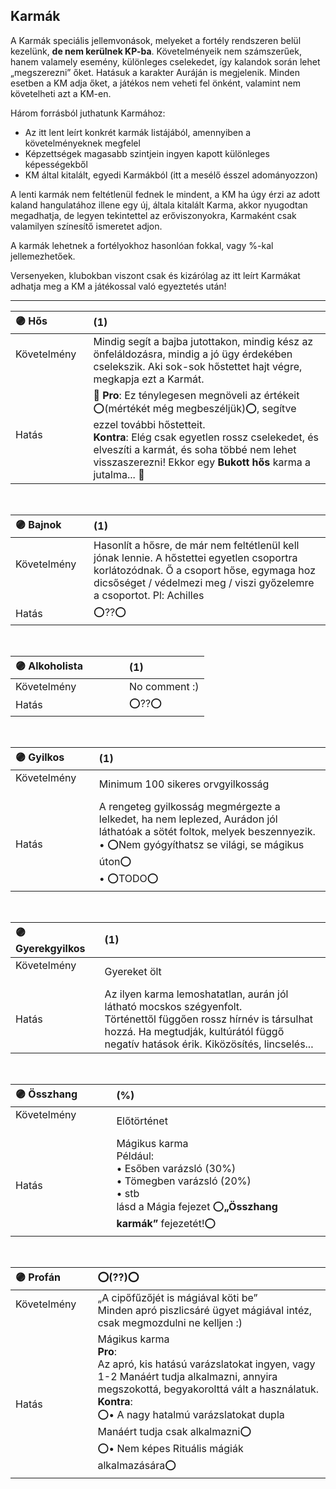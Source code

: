 ## Karmák

<!-- tag: karma__fortely -->

A Karmák speciális jellemvonások, melyeket a fortély rendszeren belül kezelünk, **de nem kerülnek KP-ba**. Követelményeik nem számszerűek, hanem valamely esemény, különleges cselekedet, így kalandok során lehet „megszerezni” őket. Hatásuk a karakter Auráján is megjelenik. Minden esetben a KM adja őket, a játékos nem veheti fel önként, valamint nem követelheti azt a KM-en.

Három forrásból juthatunk Karmához:
- Az itt lent leírt konkrét karmák listájából, amennyiben a követelményeknek megfelel
- Képzettségek magasabb szintjein ingyen kapott különleges képességekből
- KM által kitalált, egyedi Karmákból (itt a mesélő ésszel adományozzon)

A lenti karmák  nem feltétlenül fednek le mindent, a KM ha úgy érzi az adott kaland hangulatához illene egy új, általa kitalált Karma, akkor nyugodtan megadhatja, de legyen tekintettel az erőviszonyokra, Karmaként csak valamilyen színesítő ismeretet adjon.

A karmák lehetnek a fortélyokhoz hasonlóan fokkal, vagy %-kal jellemezhetőek.

Versenyeken, klubokban viszont csak és kizárólag az itt leírt Karmákat adhatja meg a KM a játékossal való egyeztetés után!

---

| 🟣 Hős | (1) |
| :----------- | :----------- |
| Követelmény &nbsp;	&nbsp; &nbsp; &nbsp; &nbsp; &nbsp; | Mindig segít a bajba jutottakon, mindig kész az önfeláldozásra, mindig a jó ügy érdekében cselekszik. Aki sok-sok hőstettet hajt végre, megkapja ezt a Karmát.   |
| Hatás | 👀 **Pro**: Ez ténylegesen megnöveli az értékeit ⭕(mértékét még megbeszéljük)⭕, segítve ezzel további hőstetteit.<br />**Kontra**: Elég csak egyetlen rossz cselekedet, és elveszíti a karmát, és soha többé nem lehet visszaszerezni! Ekkor egy **Bukott hős** karma a jutalma... 👀 |

<br />

| 🟣 Bajnok | (1) |
| :----------- | :----------- |
| Követelmény &nbsp; &nbsp; &nbsp; &nbsp; &nbsp; &nbsp; &nbsp; &nbsp; | Hasonlít a hősre, de már nem feltétlenül kell jónak lennie. A hőstettei egyetlen csoportra korlátozódnak. Ő a csoport hőse, egymaga hoz dicsőséget / védelmezi meg / viszi győzelemre a csoportot. Pl: Achilles |
| Hatás | ⭕??⭕ |

<br />

| 🟣 Alkoholista | (1) |
| :----------- | :----------- |
| Követelmény &nbsp; &nbsp; &nbsp; &nbsp; &nbsp; &nbsp; &nbsp; &nbsp; | No comment :)|
| Hatás | ⭕??⭕ |

<br />

| 🟣 Gyilkos | (1) |
| :----------- | :----------- |
| Követelmény &nbsp; &nbsp; &nbsp; &nbsp; &nbsp; &nbsp; &nbsp;  &nbsp; | Minimum 100 sikeres orvgyilkosság |
| Hatás | A rengeteg gyilkosság megmérgezte a lelkedet, ha nem leplezed, Aurádon jól láthatóak a sötét foltok, melyek beszennyezik.<br />• ⭕Nem gyógyíthatsz se világi, se mágikus úton⭕<br />• ⭕TODO⭕ |

<br />

| 🟣 Gyerekgyilkos | (1) |
| :----------- | :----------- |
| Követelmény &nbsp; &nbsp; &nbsp; &nbsp; &nbsp; &nbsp; &nbsp;  &nbsp;  | Gyereket ölt |
| Hatás | Az ilyen karma lemoshatatlan, aurán jól látható mocskos szégyenfolt.<br />Történettől függően rossz hírnév is társulhat hozzá. Ha megtudják, kultúrától függő negatív hatások érik. Kiközösítés, lincselés... |

<br />

| 🟣 Összhang | (%) |
| :----------- | :----------- |
| Követelmény &nbsp; &nbsp; &nbsp; &nbsp; &nbsp; &nbsp; &nbsp;  &nbsp; | Előtörténet |
| Hatás |  Mágikus karma<br />Például:<br />• Esőben varázsló (30%)<br />• Tömegben varázsló (20%)<br />• stb<br />lásd a Mágia fejezet ⭕**„Összhang karmák”** fejezetét!⭕ |

<br />

| 🟣 Profán | ⭕(??)⭕ |
| :----------- | :----------- |
| Követelmény &nbsp; &nbsp; &nbsp; &nbsp; &nbsp; &nbsp; &nbsp;  &nbsp; | „A cipőfűzőjét is mágiával köti be”<br />Minden apró piszlicsáré ügyet mágiával intéz, csak megmozdulni ne kelljen :) |
| Hatás | Mágikus karma<br />**Pro**:<br />Az apró, kis hatású varázslatokat ingyen, vagy 1-2 Manáért tudja alkalmazni, annyira megszokottá, begyakorolttá vált a használatuk.<br />**Kontra**:<br />⭕• A nagy hatalmú varázslatokat dupla Manáért tudja csak alkalmazni⭕<br />⭕• Nem képes Rituális mágiák alkalmazására⭕ |
